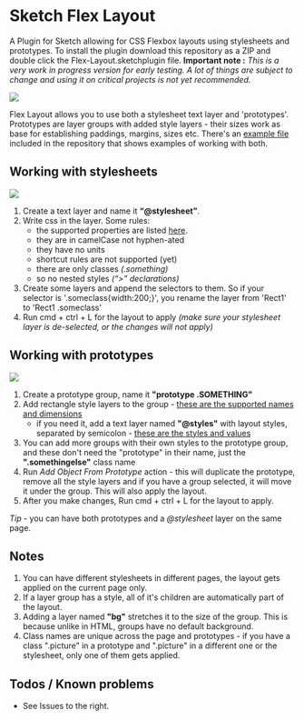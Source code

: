 # Sketch Flex Layout
A Plugin for Sketch allowing for CSS Flexbox layouts using stylesheets and prototypes. To install the plugin download this repository as a ZIP and double click the Flex-Layout.sketchplugin file. **Important note :** *This is a very work in progress version for early testing. A lot of things are subject to change and using it on critical projects is not yet recommended.*

![](http://i.imgur.com/Z5A8Hqo.png)

Flex Layout allows you to use both a stylesheet text layer and 'prototypes'. Prototypes are layer groups with added style layers - their sizes work as base for establishing paddings, margins, sizes etc. There's an [example file](https://github.com/hrescak/Sketch-Flex-Layout/raw/master/ExampleFile.sketch) included in the repository that shows examples of working with both.

## Working with stylesheets

![](http://i.imgur.com/2FcoADp.png)

1. Create a text layer and name it **“@stylesheet”**.
2. Write css in the layer. Some rules:
	- the supported properties are listed [here](https://github.com/facebook/css-layout).
	- they are in camelCase not hyphen-ated
	- they have no units
	- shortcut rules are not supported (yet)
	- there are only classes *(.something)*
	- so no nested styles *(“\>” declarations)*
3. Create some layers and append the selectors to them. So if your selector is '.someclass{width:200;}', you rename the layer from 'Rect1' to 'Rect1 .someclass'
4. Run cmd + ctrl + L for the layout to apply _(make sure your stylesheet layer is de-selected, or the changes will not apply)_

## Working with prototypes

![](http://i.imgur.com/Y86vIYJ.png)

1. Create a prototype group, name it **"prototype .SOMETHING"**
2. Add rectangle style layers to the group - [these are the supported names and dimensions](http://i.imgur.com/IguIeFI.png)
	- if you need it, add a text layer named **"@styles"** with layout styles, separated by semicolon - [these are the styles and values](http://i.imgur.com/oseZ1Dr.png)
3. You can add more groups with their own styles to the prototype group, and these don't need the "prototype" in their name, just the **".somethingelse"** class name
4. Run _Add Object From Prototype_ action - this will duplicate the prototype, remove all the style layers and if you have a group selected, it will move it under the group. This will also apply the layout.
5. After you make changes, Run cmd + ctrl + L for the layout to apply.

*Tip* - you can have both prototypes and a *@stylesheet* layer on the same page.

## Notes

1. You can have different stylesheets in different pages, the layout gets applied on the current page only.
2. If a layer group has a style, all of it's children are automatically part of the layout.
3. Adding a layer named **"bg"** stretches it to the size of the group. This is because unlike in HTML, groups have no default background.
4. Class names are unique across the page and prototypes - if you have a class ".picture" in a prototype and ".picture" in a different one or the stylesheet, only one of them gets applied.

## Todos / Known problems

- See Issues to the right.
